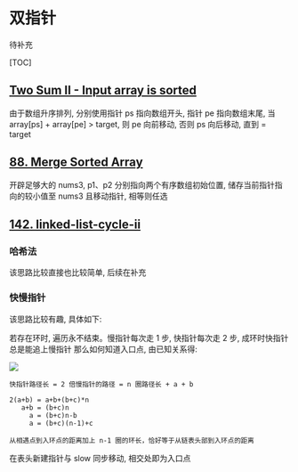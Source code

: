# 双指针

待补充

[TOC]

## [Two Sum II - Input array is sorted](https://leetcode-cn.com/problems/two-sum-ii-input-array-is-sorted/) 

由于数组升序排列, 分别使用指针 ps 指向数组开头, 指针 pe 指向数组末尾, 当 array[ps] + array[pe] > target, 则 pe 向前移动, 否则 ps 向后移动, 直到 = target 

## [88. Merge Sorted Array](https://leetcode.com/problems/merge-sorted-array/)

开辟足够大的 nums3, p1、p2 分别指向两个有序数组初始位置, 储存当前指针指向的较小值至 nums3 且移动指针, 相等则任选

## [142. linked-list-cycle-ii](https://leetcode-cn.com/problems/linked-list-cycle-ii/)

### 哈希法

该思路比较直接也比较简单, 后续在补充

### 快慢指针
该思路比较有趣, 具体如下:

若存在环时, 遍历永不结束。慢指针每次走 1 步, 快指针每次走 2 步, 成环时快指针总是能追上慢指针
那么如何知道入口点, 由已知关系得:

![](https://assets.leetcode-cn.com/solution-static/142/142_fig1.png)

```
快指针路径长 = 2 倍慢指针的路径 = n 圈路径长 + a + b

2(a+b) = a+b+(b+c)*n 
   a+b = (b+c)n
     a = (b+c)n-b
     a = (b+c)(n-1)+c
   
从相遇点到入环点的距离加上 n-1 圈的环长，恰好等于从链表头部到入环点的距离
```
在表头新建指针与 slow 同步移动, 相交处即为入口点

